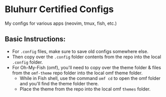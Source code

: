 # Bluhurr Certified Configs

My configs for various apps (neovim, tmux, fish, etc.)

## Basic Instructions:

- For `.config` files, make sure to save old configs somewhere else.
- Then copy over the `.config` folder contents from the repo into the local `.config` folder.
- For Oh-My-Fish (omf), you'll need to copy over the theme folder & files from the `omf-theme` repo folder into the local omf theme folder.
  - While in Fish shell, use the command `omf cd` to open the omf folder and you'll find the theme folder there.
  - Place the theme from the repo into the local omf `themes` folder.
